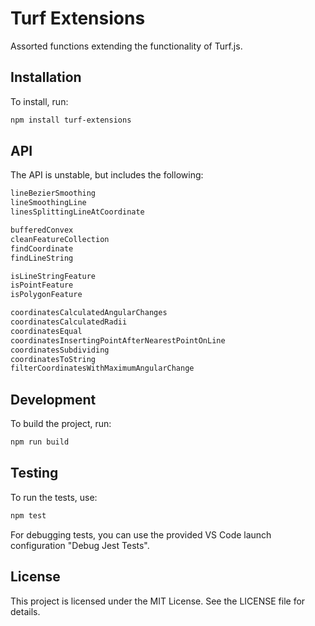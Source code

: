 # Turf Extensions

Assorted functions extending the functionality of Turf.js.

## Installation

To install, run:

```sh
npm install turf-extensions
```

## API

The API is unstable, but includes the following:

```js
lineBezierSmoothing
lineSmoothingLine
linesSplittingLineAtCoordinate

bufferedConvex
cleanFeatureCollection
findCoordinate
findLineString

isLineStringFeature
isPointFeature
isPolygonFeature

coordinatesCalculatedAngularChanges
coordinatesCalculatedRadii
coordinatesEqual
coordinatesInsertingPointAfterNearestPointOnLine
coordinatesSubdividing
coordinatesToString
filterCoordinatesWithMaximumAngularChange
```

## Development

To build the project, run:

```sh
npm run build
```

## Testing

To run the tests, use:

```sh
npm test
```

For debugging tests, you can use the provided VS Code launch configuration "Debug Jest Tests".

## License

This project is licensed under the MIT License. See the LICENSE file for details.
